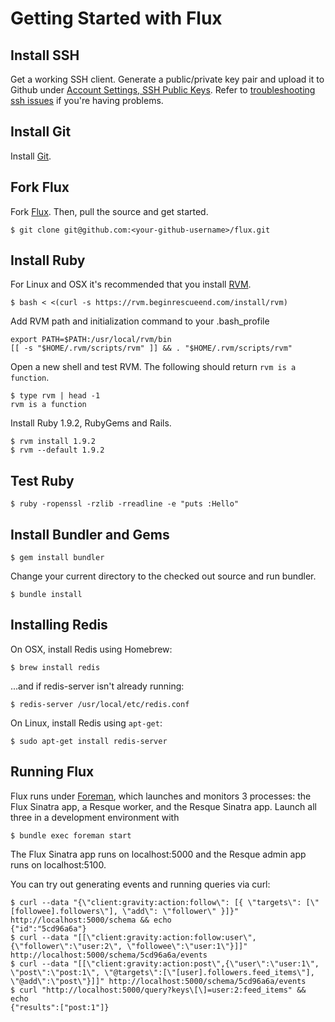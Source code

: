 Getting Started with Flux
=========================

Install SSH
-----------

Get a working SSH client. Generate a public/private key pair and upload it to
Github under [Account Settings, SSH Public Keys](https://github.com/account).
Refer to [troubleshooting ssh issues](http://help.github.com/troubleshooting-ssh/)
if you're having problems.

Install Git
-----------

Install [Git](http://git-scm.com/download).

Fork Flux
------------

Fork [Flux](https://github.com/artsy/flux "Flux"). Then, pull the source and get started.

    $ git clone git@github.com:<your-github-username>/flux.git

Install Ruby
------------

For Linux and OSX it's recommended that you install [RVM](http://rvm.beginrescueend.com/).

    $ bash < <(curl -s https://rvm.beginrescueend.com/install/rvm)

Add RVM path and initialization command to your .bash_profile

    export PATH=$PATH:/usr/local/rvm/bin
    [[ -s "$HOME/.rvm/scripts/rvm" ]] && . "$HOME/.rvm/scripts/rvm"

Open a new shell and test RVM. The following should return `rvm is a function`.

    $ type rvm | head -1
    rvm is a function

Install Ruby 1.9.2, RubyGems and Rails.

    $ rvm install 1.9.2
    $ rvm --default 1.9.2

Test Ruby
---------

    $ ruby -ropenssl -rzlib -rreadline -e "puts :Hello"

Install Bundler and Gems
------------------------

    $ gem install bundler

Change your current directory to the checked out source and run bundler.

    $ bundle install

Installing Redis
----------------

On OSX, install Redis using Homebrew:

    $ brew install redis

...and if redis-server isn't already running:

    $ redis-server /usr/local/etc/redis.conf

On Linux, install Redis using `apt-get`:

    $ sudo apt-get install redis-server

Running Flux
------------

Flux runs under [Foreman](http://ddollar.github.com/foreman/), which
launches and monitors 3 processes: the Flux Sinatra app, a Resque
worker, and the Resque Sinatra app. Launch all three in a development
environment with

    $ bundle exec foreman start

The Flux Sinatra app runs on localhost:5000 and the Resque admin app
runs on localhost:5100.

You can try out generating events and running queries via curl:

    $ curl --data "{\"client:gravity:action:follow\": [{ \"targets\": [\"[followee].followers\"], \"add\": \"follower\" }]}" http://localhost:5000/schema && echo
    {"id":"5cd96a6a"}
    $ curl --data "[[\"client:gravity:action:follow:user\",{\"follower\":\"user:2\", \"followee\":\"user:1\"}]]" http://localhost:5000/schema/5cd96a6a/events
    $ curl --data "[[\"client:gravity:action:post\",{\"user\":\"user:1\", \"post\":\"post:1\", \"@targets\":[\"[user].followers.feed_items\"], \"@add\":\"post\"}]]" http://localhost:5000/schema/5cd96a6a/events
    $ curl "http://localhost:5000/query?keys\[\]=user:2:feed_items" && echo
    {"results":["post:1"]}

